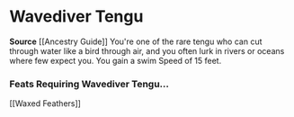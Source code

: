﻿---
id: '112'
name: Wavediver Tengu
rarity: Common
source: '[[DATABASE/source/Ancestry Guide|Ancestry Guide]]'
trait: null
type: Heritage

---
# Wavediver Tengu

**Source** [[Ancestry Guide]] 
You're one of the rare tengu who can cut through water like a bird through air, and you often lurk in rivers or oceans where few expect you. You gain a swim Speed of 15 feet.

### Feats Requiring Wavediver Tengu...

[[Waxed Feathers]]